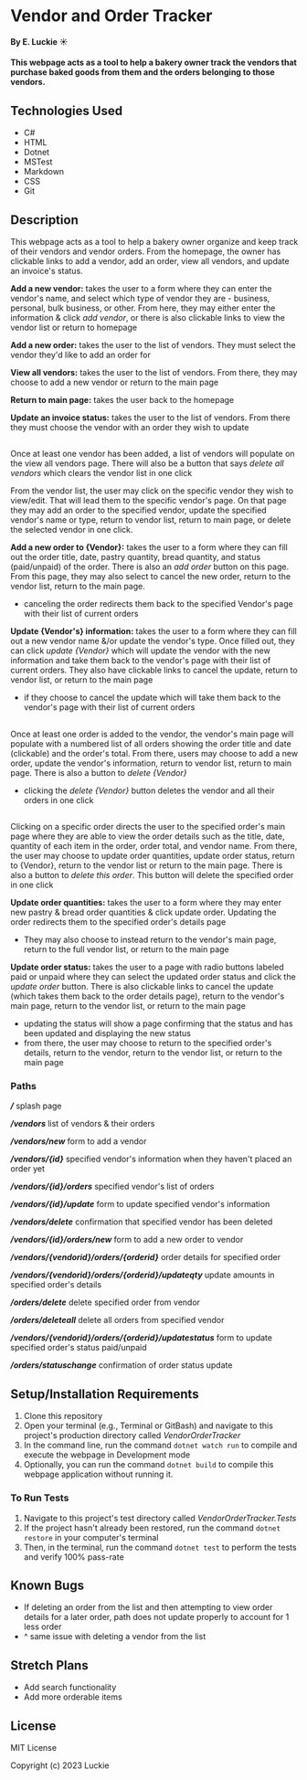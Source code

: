 # Vendor and Order Tracker

#### By E. Luckie ☀️

#### This webpage acts as a tool to help a bakery owner track the vendors that purchase baked goods from them and the orders belonging to those vendors.

## Technologies Used

* C#
* HTML
* Dotnet
* MSTest
* Markdown
* CSS
* Git

## Description

This webpage acts as a tool to help a bakery owner organize and keep track of their vendors and vendor orders. From the homepage, the owner has clickable links to add a vendor, add an order, view all vendors, and update an invoice's status.

**Add a new vendor:** takes the user to a form where they can enter the vendor's name, and select which type of vendor they are - business, personal, bulk business, or other. From here, they may either enter the information & click _add vendor_, or there is also clickable links to view the vendor list or return to homepage

**Add a new order:** takes the user to the list of vendors. They must select the vendor they'd like to add an order for

**View all vendors:** takes the user to the list of vendors. From there, they may choose to add a new vendor or return to the main page

**Return to main page:** takes the user back to the homepage

**Update an invoice status:** takes the user to the list of vendors. From there they must choose the vendor with an order they wish to update
##

Once at least one vendor has been added, a list of vendors will populate on the view all vendors page. There will also be a button that says _delete all vendors_ which clears the vendor list in one click

From the vendor list, the user may click on the specific vendor they wish to view/edit. That will lead them to the specific vendor's page. On that page they may add an order to the specified vendor, update the specified vendor's name or type, return to vendor list, return to main page, or delete the selected vendor in one click.

**Add a new order to {Vendor}:** takes the user to a form where they can fill out the order title, date, pastry quantity, bread quantity, and status (paid/unpaid) of the order. There is also an _add order_ button on this page. From this page, they may also select to cancel the new order, return to the vendor list, return to the main page.
* canceling the order redirects them back to the specified Vendor's page with their list of current orders

**Update {Vendor's} information:** takes the user to a form where they can fill out a new vendor name &/or update the vendor's type. Once filled out, they can click _update {Vendor}_ which will update the vendor with the new information and take them back to the vendor's page with their list of current orders. They also have clickable links to cancel the update, return to vendor list, or return to the main page
* if they choose to cancel the update which will take them back to the vendor's page with their list of current orders
##

Once at least one order is added to the vendor, the vendor's main page will populate with a numbered list of all orders showing the order title and date (clickable) and the order's total. From there, users may choose to add a new order, update the vendor's information, return to vendor list, return to main page. There is also a button to _delete {Vendor}_
* clicking the _delete {Vendor}_ button deletes the vendor and all their orders in one click
##

Clicking on a specific order directs the user to the specified order's main page where they are able to view the order details such as the title, date, quantity of each item in the order, order total, and vendor name. From there, the user may choose to update order quantities, update order status, return to {Vendor}, return to the vendor list or return to the main page. There is also a button to _delete this order_. This button will delete the specified order in one click

**Update order quantities:** takes the user to a form where they may enter new pastry & bread order quantities & click update order. Updating the order redirects them to the specified order's details page
* They may also choose to instead return to the vendor's main page, return to the full vendor list, or return to the main page

**Update order status:** takes the user to a page with radio buttons labeled paid or unpaid where they can select the updated order status and click the _update order_ button. There is also clickable links to cancel the update (which takes them back to the order details page), return to the vendor's main page, return to the vendor list, or return to the main page
* updating the status will show a page confirming that the status and has been updated and displaying the new status
* from there, the user may choose to return to the specified order's details, return to the vendor, return to the vendor list, or return to the main page

### Paths
_**/**_ splash page

_**/vendors**_ list of vendors & their orders

_**/vendors/new**_ form to add a vendor

_**/vendors/{id}**_ specified vendor's information when they haven't placed an order yet

_**/vendors/{id}/orders**_ specified vendor's list of orders

_**/vendors/{id}/update**_ form to update specified vendor's information

_**/vendors/delete**_ confirmation that specified vendor has been deleted

_**/vendors/{id}/orders/new**_ form to add a new order to vendor

_**/vendors/{vendorid}/orders/{orderid}**_ order details for specified order

_**/vendors/{vendorid}/orders/{orderid}/updateqty**_ update amounts in specified order's details

_**/orders/delete**_ delete specified order from vendor

_**/orders/deleteall**_ delete all orders from specified vendor

_**/vendors/{vendorid}/orders/{orderid}/updatestatus**_ form to update specified order's status paid/unpaid

_**/orders/statuschange**_ confirmation of order status update

## Setup/Installation Requirements

1. Clone this repository
2. Open your terminal (e.g., Terminal or GitBash) and navigate to this project's production directory called _VendorOrderTracker_
3. In the command line, run the command ``dotnet watch run`` to compile and execute the webpage in Development mode
4. Optionally, you can run the command ``dotnet build`` to compile this webpage application without running it.

### To Run Tests
1. Navigate to this project's test directory called _VendorOrderTracker.Tests_
2. If the project hasn't already been restored, run the command ``dotnet restore`` in your computer's terminal
3. Then, in the terminal, run the command ``dotnet test`` to perform the tests and verify 100% pass-rate

## Known Bugs

* If deleting an order from the list and then attempting to view order details for a later order, path does not update properly to account for 1 less order
* ^ same issue with deleting a vendor from the list

## Stretch Plans

* Add search functionality
* Add more orderable items

## License

MIT License

Copyright (c) 2023 Luckie
